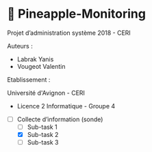 # :pineapple: Pineapple-Monitoring

Projet d’administration système 2018 - CERI

Auteurs :
* Labrak Yanis
* Vougeot Valentin

Etablissement :

Université d'Avignon - CERI
* Licence 2 Informatique - Groupe 4

- [ ] Collecte d’information (sonde)
    - [ ] Sub-task 1
    - [x] Sub-task 2
    - [ ] Sub-task 3
